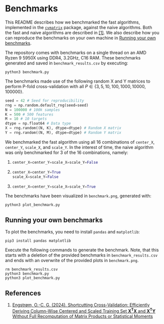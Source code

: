 # Benchmarks

This README describes how we benchmarked the fast algorithms, implemented in the [`cvmatrix`](https://pypi.org/project/cvmatrix/) package, against the naive algorithms. Both the fast and naive algorithms are described in [[1]](#references). We also describe how you can reproduce the benchmarks on your own machine in [Running your own benchmarks](#running-your-own-benchmarks).

The repository comes with benchmarks on a single thread on an AMD Ryzen 9 5950X using DDR4, 3.2GHz, C16 RAM. These benchmarks generated and saved in `benchmark_results.csv` by executing:
```shell
python3 benchmark.py
```
 
The benchmarks made use of the following random X and Y matrices to perform P-fold cross-validation with all $P \in \{3, 5, 10, 100, 1000, 10000, 100000\}$.
```python
seed = 42 # Seed for reproducibility
rng = np.random.default_rng(seed=seed)
N = 100000 # 100k samples
K = 500 # 500 features
M = 10 # 10 targets
dtype = np.float64 # Data type
X = rng.random((N, K), dtype=dtype) # Random X matrix
Y = rng.random((N, M), dtype=dtype) # Random Y matrix
```

We benchmarked the fast algorithm using all 16 combinations of `center_X`, `center_Y`, `scale_X`, and `scale_Y`. In the interest of time, the naive algorithm was only benchmarked for 3 of the 16 combinations, namely:
1. ```python
   center_X=center_Y=scale_X=scale_Y=False
   ```
2. ```python
   center_X=center_Y=True
   scale_X=scale_Y=False
   ```
3. ```python
   center_X=center_Y=scale_X=scale_Y=True
   ```

The benchmarks have been visualized in `benchmark.png`, generated with:
```shell
python3 plot_benchmark.py
```

## Running your own benchmarks

To plot the benchmarks, you need to install `pandas` and `matplotlib`:

```shell
pip3 install pandas matplotlib
```

Execute the following commands to generate the benchmark. Note, that this starts with a deletion of the provided benchmarks in `benchmark_results.csv` and ends with an overwrite of the provided plots in `benchmark.png`.
```shell
rm benchmark_results.csv
python3 benchmark.py
python3 plot_benchmark.py
```

## References

1. [Engstrøm, O.-C. G. (2024). Shortcutting Cross-Validation: Efficiently Deriving Column-Wise Centered and Scaled Training Set $\mathbf{X}^\mathbf{T}\mathbf{X}$ and $\mathbf{X}^\mathbf{T}\mathbf{Y}$ Without Full Recomputation of Matrix Products or Statistical Moments](https://arxiv.org/abs/2401.13185)